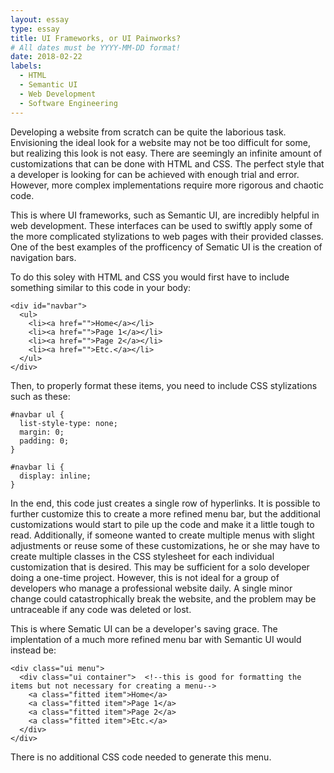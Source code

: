```yaml
---
layout: essay
type: essay
title: UI Frameworks, or UI Painworks?
# All dates must be YYYY-MM-DD format!
date: 2018-02-22
labels:
  - HTML
  - Semantic UI
  - Web Development
  - Software Engineering
---
```


Developing a website from scratch can be quite the laborious task. Envisioning the ideal look for a website may not be too difficult for some, but realizing this look is not easy. There are seemingly an infinite amount of customizations that can be done with HTML and CSS. The perfect style that a developer is looking for can be achieved with enough trial and error. However, more complex implementations require more rigorous and chaotic code. 

This is where UI frameworks, such as Semantic UI, are incredibly helpful in web development. These interfaces can be used to swiftly apply some of the more complicated stylizations to web pages with their provided classes. One of the best examples of the profficency of Sematic UI is the creation of navigation bars.

To do this soley with HTML and CSS you would first have to include something similar to this code in your body:

```
<div id="navbar">
  <ul>
    <li><a href="">Home</a></li>
    <li><a href="">Page 1</a></li>
    <li><a href="">Page 2</a></li>
    <li><a href="">Etc.</a></li>
  </ul>
</div>
```

Then, to properly format these items, you need to include CSS stylizations such as these:

```
#navbar ul {
  list-style-type: none;
  margin: 0;
  padding: 0;
}

#navbar li {
  display: inline;
}
```

In the end, this code just creates a single row of hyperlinks. It is possible to further customize this to create a more refined menu bar, but the additional customizations would start to pile up the code and make it a little tough to read. Additionally, if someone wanted to create multiple menus with slight adjustments or reuse some of these customizations, he or she may have to create multiple classes in the CSS stylesheet for each individual customization that is desired. This may be sufficient for a solo developer doing a one-time project. However, this is not ideal for a group of developers who manage a professional website daily. A single minor change could catastrophically break the website, and the problem may be untraceable if any code was deleted or lost. 

This is where Sematic UI can be a developer's saving grace. The implentation of a much more refined menu bar with Semantic UI would instead be:

```
<div class="ui menu">
  <div class="ui container">  <!--this is good for formatting the items but not necessary for creating a menu-->
    <a class="fitted item">Home</a>
    <a class="fitted item">Page 1</a>
    <a class="fitted item">Page 2</a>
    <a class="fitted item">Etc.</a>
  </div>
</div>
```
There is no additional CSS code needed to generate this menu.  
